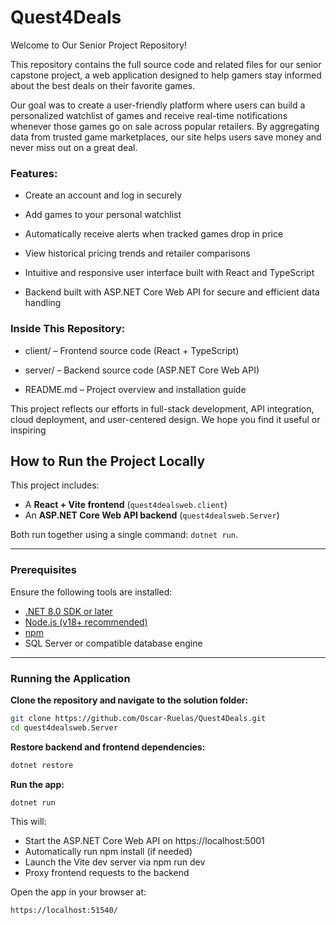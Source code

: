 # Quest4Deals
Welcome to Our Senior Project Repository!

This repository contains the full source code and related files for our senior capstone project, a web application designed to help gamers stay informed about the best deals on their favorite games.

Our goal was to create a user-friendly platform where users can build a personalized watchlist of games and receive real-time notifications whenever those games go on sale across popular retailers. By aggregating data from trusted game marketplaces, our site helps users save money and never miss out on a great deal.

### Features:
- Create an account and log in securely

- Add games to your personal watchlist

- Automatically receive alerts when tracked games drop in price

- View historical pricing trends and retailer comparisons

- Intuitive and responsive user interface built with React and TypeScript

- Backend built with ASP.NET Core Web API for secure and efficient data handling

### Inside This Repository:
- client/ – Frontend source code (React + TypeScript)

- server/ – Backend source code (ASP.NET Core Web API)

- README.md – Project overview and installation guide

This project reflects our efforts in full-stack development, API integration, cloud deployment, and user-centered design. We hope you find it useful or inspiring


## How to Run the Project Locally

This project includes:

- A **React + Vite frontend** (`quest4dealsweb.client`)
- An **ASP.NET Core Web API backend** (`quest4dealsweb.Server`)

Both run together using a single command: `dotnet run`.

---

### Prerequisites

Ensure the following tools are installed:

- [.NET 8.0 SDK or later](https://dotnet.microsoft.com/download)
- [Node.js (v18+ recommended)](https://nodejs.org/)
- [npm](https://www.npmjs.com/)
- SQL Server or compatible database engine

---

### Running the Application

**Clone the repository and navigate to the solution folder:**

```bash
git clone https://github.com/Oscar-Ruelas/Quest4Deals.git
cd quest4dealsweb.Server
```

**Restore backend and frontend dependencies:**

```bash
dotnet restore
```

**Run the app:**

```bash
dotnet run
```
This will:
- Start the ASP.NET Core Web API on https://localhost:5001
- Automatically run npm install (if needed)
- Launch the Vite dev server via npm run dev
- Proxy frontend requests to the backend

Open the app in your browser at:
```bash
https://localhost:51540/
```
